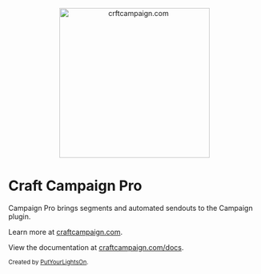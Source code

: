 <p align="center">
   <a href="https://craftcampaign.com/" target="_blank">
     <img width="300" src="https://craftcampaign.com/interface/images/logo.svg?v=20180326a" alt="crftcampaign.com">
   </a>
</p>

# Craft Campaign Pro

Campaign Pro brings segments and automated sendouts to the Campaign plugin. 

Learn more at [craftcampaign.com](https://craftcampaign.com).

View the documentation at [craftcampaign.com/docs](https://craftcampaign.com/docs).

<small>Created by [PutYourLightsOn](https://www.putyourlightson.net/).</small>
